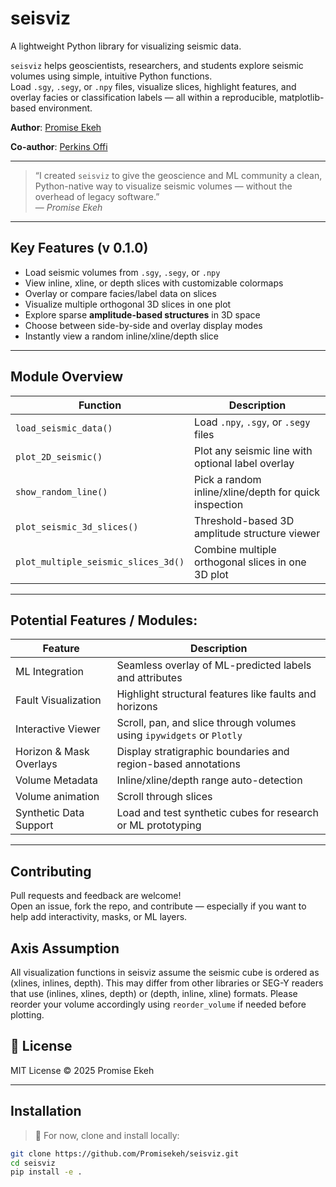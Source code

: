 # seisviz

A lightweight Python library for visualizing seismic data.

`seisviz` helps geoscientists, researchers, and students explore seismic volumes using simple, intuitive Python functions.  
Load `.sgy`, `.segy`, or `.npy` files, visualize slices, highlight features, and overlay facies or classification labels — all within a reproducible, matplotlib-based environment.

**Author**:  [Promise Ekeh](https://github.com/Promisekeh) 

**Co-author**: [Perkins Offi](https://github.com/Perkins-offi)



---

> “I created `seisviz` to give the geoscience and ML community a clean, Python-native way to visualize seismic volumes — without the overhead of legacy software.”  
> — *Promise Ekeh*

---

## Key Features (v 0.1.0)

- Load seismic volumes from `.sgy`, `.segy`, or `.npy`
- View inline, xline, or depth slices with customizable colormaps
- Overlay or compare facies/label data on slices
- Visualize multiple orthogonal 3D slices in one plot
- Explore sparse **amplitude-based structures** in 3D space
- Choose between side-by-side and overlay display modes
- Instantly view a random inline/xline/depth slice

---

## Module Overview

| Function                            | Description                                           |
|-------------------------------------|-------------------------------------------------------|
| `load_seismic_data()`               | Load `.npy`, `.sgy`, or `.segy` files                 |
| `plot_2D_seismic()`                 | Plot any seismic line with optional label overlay     |
| `show_random_line()`                | Pick a random inline/xline/depth for quick inspection |
| `plot_seismic_3d_slices()`          | Threshold-based 3D amplitude structure viewer         |
| `plot_multiple_seismic_slices_3d()` | Combine multiple orthogonal slices in one 3D plot     |

---

## Potential Features / Modules:


| Feature           | Description                                                           |
|---------------------------|-----------------------------------------------------------------------|
| ML Integration          | Seamless overlay of ML-predicted labels and attributes                |
| Fault Visualization     | Highlight structural features like faults and horizons                |
| Interactive Viewer     | Scroll, pan, and slice through volumes using `ipywidgets` or `Plotly` |
| Horizon & Mask Overlays | Display stratigraphic boundaries and region-based annotations         |
| Volume Metadata         | Inline/xline/depth range auto-detection                               |
| Volume animation  | Scroll through slices          |
| Synthetic Data Support  | Load and test synthetic cubes for research or ML prototyping          |

---
## Contributing

Pull requests and feedback are welcome!  
Open an issue, fork the repo, and contribute — especially if you want to help add interactivity, masks, or ML layers.

## Axis Assumption
All visualization functions in seisviz assume the seismic cube is ordered as (xlines, inlines, depth).
This may differ from other libraries or SEG-Y readers that use (inlines, xlines, depth) or (depth, inline, xline) formats.
Please reorder your volume accordingly using `reorder_volume` if needed before plotting.



## 📄 License
MIT License © 2025 Promise Ekeh

---

## Installation

> 🔧 For now, clone and install locally:

```bash
git clone https://github.com/Promisekeh/seisviz.git
cd seisviz
pip install -e .


